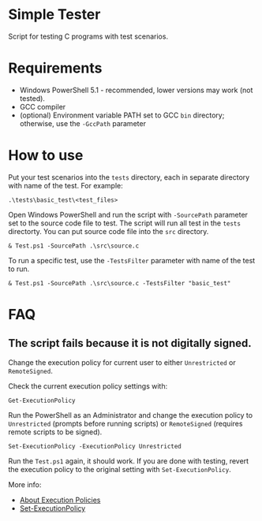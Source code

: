 # Simple Tester

Script for testing C programs with test scenarios.

# Requirements

* Windows PowerShell 5.1 - recommended, lower versions may work (not tested).
* GCC compiler
* (optional) Environment variable PATH set to GCC `bin` directory; otherwise, use the `-GccPath` parameter

# How to use

Put your test scenarios into the `tests` directory, each in separate directory with name of the test.
For example:

```
.\tests\basic_test\<test_files>
```

Open Windows PowerShell and run the script with `-SourcePath` parameter set to the source code file to test. The script will run all test in the `tests` directorty.
You can put source code file into the `src` directory. 

```
& Test.ps1 -SourcePath .\src\source.c
```

To run a specific test, use the `-TestsFilter` parameter with name of the test to run. 

```
& Test.ps1 -SourcePath .\src\source.c -TestsFilter "basic_test"
```

# FAQ

## The script fails because it is not digitally signed.

Change the execution policy for current user to either `Unrestricted` or `RemoteSigned`.

Check the current execution policy settings with:
```
Get-ExecutionPolicy 
```

Run the PowerShell as an Administrator and change the execution policy to `Unrestricted` (prompts before running scripts) or `RemoteSigned` (requires remote scripts to be signed).
 
```
Set-ExecutionPolicy -ExecutionPolicy Unrestricted
```

Run the `Test.ps1` again, it should work.
If you are done with testing, revert the execution policy to the original setting with `Set-ExecutionPolicy`.

More info:
* [About Execution Policies](https://docs.microsoft.com/en-us/powershell/module/microsoft.powershell.core/about/about_execution_policies?view=powershell-5.1)
* [Set-ExecutionPolicy](https://docs.microsoft.com/en-us/powershell/module/microsoft.powershell.security/set-executionpolicy?view=powershell-5.1)

